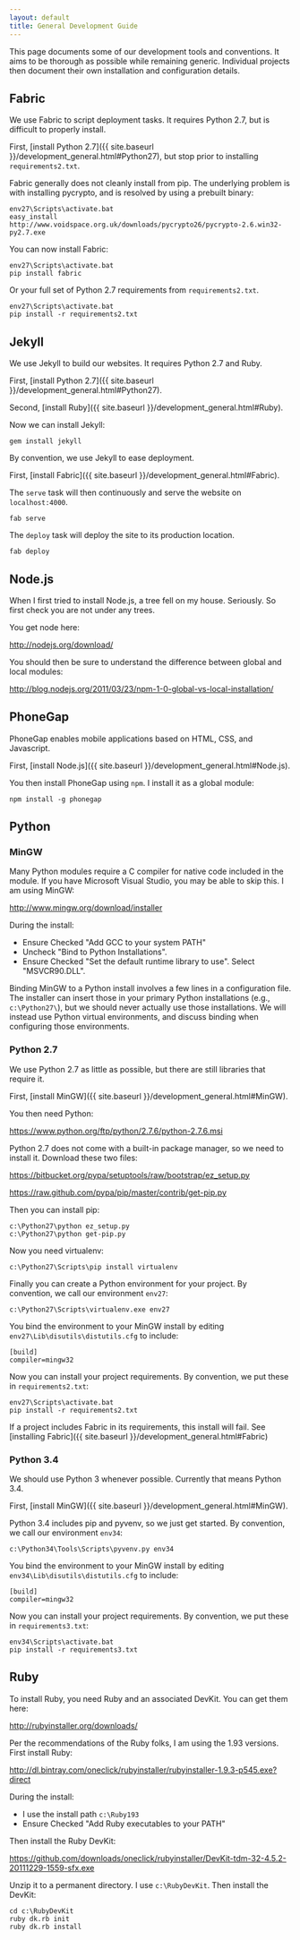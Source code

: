 ```yaml
---
layout: default
title: General Development Guide
---
```


This page documents some of our development tools and conventions. It aims to be thorough as possible while
remaining generic. Individual projects then document their own installation and configuration details.

## <a name="Fabric"></a> Fabric

We use Fabric to script deployment tasks. It requires Python 2.7, but is difficult to properly install.

First, [install Python 2.7]({{ site.baseurl }}/development_general.html#Python27), but stop prior to installing `requirements2.txt`.

Fabric generally does not cleanly install from pip. The underlying problem is with installing pycrypto, and is resolved by using a prebuilt binary:

    env27\Scripts\activate.bat
    easy_install http://www.voidspace.org.uk/downloads/pycrypto26/pycrypto-2.6.win32-py2.7.exe

You can now install Fabric:

    env27\Scripts\activate.bat
    pip install fabric

Or your full set of Python 2.7 requirements from `requirements2.txt`.

    env27\Scripts\activate.bat
    pip install -r requirements2.txt

## <a name="Jekyll"></a> Jekyll

We use Jekyll to build our websites. It requires Python 2.7 and Ruby.

First, [install Python 2.7]({{ site.baseurl }}/development_general.html#Python27).

Second, [install Ruby]({{ site.baseurl }}/development_general.html#Ruby).

Now we can install Jekyll:

    gem install jekyll

By convention, we use Jekyll to ease deployment.

First, [install Fabric]({{ site.baseurl }}/development_general.html#Fabric).

The `serve` task will then continuously and serve the website on `localhost:4000`.

    fab serve

The `deploy` task will deploy the site to its production location.

    fab deploy

## <a name="Node.js"></a> Node.js

When I first tried to install Node.js, a tree fell on my house. Seriously. So first check you are not under any trees.

You get node here:

<http://nodejs.org/download/>

You should then be sure to understand the difference between global and local modules:

<http://blog.nodejs.org/2011/03/23/npm-1-0-global-vs-local-installation/>

## <a name="PhoneGap"></a> PhoneGap

PhoneGap enables mobile applications based on HTML, CSS, and Javascript.

First, [install Node.js]({{ site.baseurl }}/development_general.html#Node.js).

You then install PhoneGap using `npm`. I install it as a global module:

    npm install -g phonegap

## Python

### <a name="MinGW"></a> MinGW

Many Python modules require a C compiler for native code included in the module. If you have Microsoft Visual Studio, you may be able to skip this. I am using MinGW:

<http://www.mingw.org/download/installer>

During the install:

  * Ensure Checked "Add GCC to your system PATH"
  * Uncheck "Bind to Python Installations".
  * Ensure Checked "Set the default runtime library to use". Select "MSVCR90.DLL".

Binding MinGW to a Python install involves a few lines in a configuration file. The installer can insert those in your primary Python installations (e.g., `c:\Python27\`), but we should never actually use those installations.  We will instead use Python virtual environments, and discuss binding when configuring those environments.

### <a name="Python27"></a> Python 2.7

We use Python 2.7 as little as possible, but there are still libraries that require it.

First, [install MinGW]({{ site.baseurl }}/development_general.html#MinGW).

You then need Python:

<https://www.python.org/ftp/python/2.7.6/python-2.7.6.msi>

Python 2.7 does not come with a built-in package manager, so we need to install it. Download these two files:

<https://bitbucket.org/pypa/setuptools/raw/bootstrap/ez_setup.py>

<https://raw.github.com/pypa/pip/master/contrib/get-pip.py>

Then you can install pip:

    c:\Python27\python ez_setup.py
    c:\Python27\python get-pip.py

Now you need virtualenv:

    c:\Python27\Scripts\pip install virtualenv

Finally you can create a Python environment for your project. By convention, we call our environment `env27`:

    c:\Python27\Scripts\virtualenv.exe env27

You bind the environment to your MinGW install by editing `env27\Lib\disutils\distutils.cfg` to include:

    [build]
    compiler=mingw32

Now you can install your project requirements. By convention, we put these in `requirements2.txt`:

    env27\Scripts\activate.bat
    pip install -r requirements2.txt

If a project includes Fabric in its requirements, this install will fail. See [installing Fabric]({{ site.baseurl }}/development_general.html#Fabric)

### <a name="Python34"></a> Python 3.4

We should use Python 3 whenever possible. Currently that means Python 3.4.

First, [install MinGW]({{ site.baseurl }}/development_general.html#MinGW).

Python 3.4 includes pip and pyvenv, so we just get started. By convention, we call our environment `env34`:

    c:\Python34\Tools\Scripts\pyvenv.py env34

You bind the environment to your MinGW install by editing `env34\Lib\disutils\distutils.cfg` to include:

    [build]
    compiler=mingw32

Now you can install your project requirements. By convention, we put these in `requirements3.txt`:

    env34\Scripts\activate.bat
    pip install -r requirements3.txt

## <a name="Ruby"></a> Ruby

To install Ruby, you need Ruby and an associated DevKit. You can get them here:

<http://rubyinstaller.org/downloads/>

Per the recommendations of the Ruby folks, I am using the 1.93 versions. First install Ruby:

<http://dl.bintray.com/oneclick/rubyinstaller/rubyinstaller-1.9.3-p545.exe?direct>

During the install:

  * I use the install path `c:\Ruby193`
  * Ensure Checked "Add Ruby executables to your PATH"

Then install the Ruby DevKit:

<https://github.com/downloads/oneclick/rubyinstaller/DevKit-tdm-32-4.5.2-20111229-1559-sfx.exe>

Unzip it to a permanent directory. I use `c:\RubyDevKit`. Then install the DevKit:

    cd c:\RubyDevKit
    ruby dk.rb init
    ruby dk.rb install